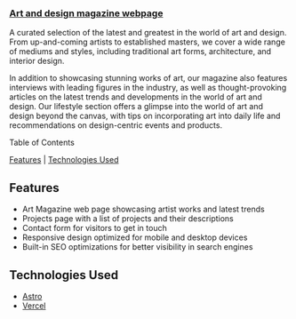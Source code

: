 ### [Art and design magazine webpage](https://art-magazine-astro.vercel.app/) 

A curated selection of the latest and greatest in the world of art and design. From up-and-coming artists to established masters, we cover a wide range of mediums and styles, including traditional art forms, architecture, and interior design.

In addition to showcasing stunning works of art, our magazine also features interviews with leading figures in the industry, as well as thought-provoking articles on the latest trends and developments in the world of art and design. Our lifestyle section offers a glimpse into the world of art and design beyond the canvas, with tips on incorporating art into daily life and recommendations on design-centric events and products.

Table of Contents

[Features](#features) | [Technologies Used](#technologies-used)

## Features
- Art Magazine web page showcasing artist works and latest trends
- Projects page with a list of projects and their descriptions
- Contact form for visitors to get in touch 
- Responsive design optimized for mobile and desktop devices
- Built-in SEO optimizations for better visibility in search engines

## Technologies Used
- [Astro](https://astro.build/) 
- [Vercel](https://vercel.com/) 